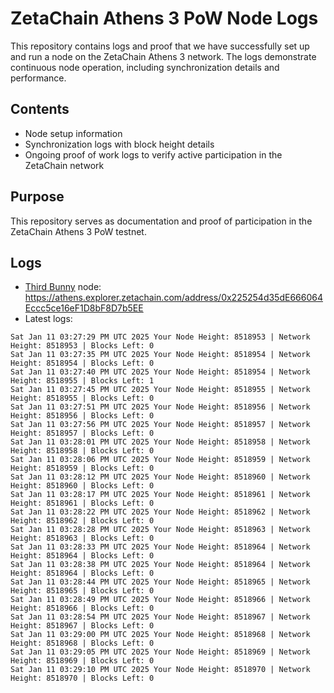 # ZetaChain Athens 3 PoW Node Logs
This repository contains logs and proof that we have successfully set up and run a node on the ZetaChain Athens 3 network. The logs demonstrate continuous node operation, including synchronization details and performance.

## Contents
- Node setup information
- Synchronization logs with block height details
- Ongoing proof of work logs to verify active participation in the ZetaChain network

## Purpose
This repository serves as documentation and proof of participation in the ZetaChain Athens 3 PoW testnet.

## Logs

- [Third Bunny](https://thirdbunny.xyz/) node: https://athens.explorer.zetachain.com/address/0x225254d35dE666064Eccc5ce16eF1D8bF8D7b5EE
- Latest logs:
```
Sat Jan 11 03:27:29 PM UTC 2025 Your Node Height: 8518953 | Network Height: 8518953 | Blocks Left: 0
Sat Jan 11 03:27:35 PM UTC 2025 Your Node Height: 8518954 | Network Height: 8518954 | Blocks Left: 0
Sat Jan 11 03:27:40 PM UTC 2025 Your Node Height: 8518954 | Network Height: 8518955 | Blocks Left: 1
Sat Jan 11 03:27:45 PM UTC 2025 Your Node Height: 8518955 | Network Height: 8518955 | Blocks Left: 0
Sat Jan 11 03:27:51 PM UTC 2025 Your Node Height: 8518956 | Network Height: 8518956 | Blocks Left: 0
Sat Jan 11 03:27:56 PM UTC 2025 Your Node Height: 8518957 | Network Height: 8518957 | Blocks Left: 0
Sat Jan 11 03:28:01 PM UTC 2025 Your Node Height: 8518958 | Network Height: 8518958 | Blocks Left: 0
Sat Jan 11 03:28:06 PM UTC 2025 Your Node Height: 8518959 | Network Height: 8518959 | Blocks Left: 0
Sat Jan 11 03:28:12 PM UTC 2025 Your Node Height: 8518960 | Network Height: 8518960 | Blocks Left: 0
Sat Jan 11 03:28:17 PM UTC 2025 Your Node Height: 8518961 | Network Height: 8518961 | Blocks Left: 0
Sat Jan 11 03:28:22 PM UTC 2025 Your Node Height: 8518962 | Network Height: 8518962 | Blocks Left: 0
Sat Jan 11 03:28:28 PM UTC 2025 Your Node Height: 8518963 | Network Height: 8518963 | Blocks Left: 0
Sat Jan 11 03:28:33 PM UTC 2025 Your Node Height: 8518964 | Network Height: 8518964 | Blocks Left: 0
Sat Jan 11 03:28:38 PM UTC 2025 Your Node Height: 8518964 | Network Height: 8518964 | Blocks Left: 0
Sat Jan 11 03:28:44 PM UTC 2025 Your Node Height: 8518965 | Network Height: 8518965 | Blocks Left: 0
Sat Jan 11 03:28:49 PM UTC 2025 Your Node Height: 8518966 | Network Height: 8518966 | Blocks Left: 0
Sat Jan 11 03:28:54 PM UTC 2025 Your Node Height: 8518967 | Network Height: 8518967 | Blocks Left: 0
Sat Jan 11 03:29:00 PM UTC 2025 Your Node Height: 8518968 | Network Height: 8518968 | Blocks Left: 0
Sat Jan 11 03:29:05 PM UTC 2025 Your Node Height: 8518969 | Network Height: 8518969 | Blocks Left: 0
Sat Jan 11 03:29:10 PM UTC 2025 Your Node Height: 8518970 | Network Height: 8518970 | Blocks Left: 0
```
